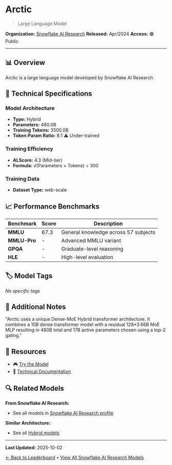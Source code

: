 # Arctic

> Large Language Model

**Organization:** [Snowflake AI Research](../../labs/snowflake-ai-research.md)
**Released:** Apr/2024
**Access:** 🟢 Public

---

## 📊 Overview

Arctic is a large language model developed by Snowflake AI Research.

## 🔧 Technical Specifications

### Model Architecture
- **Type:** Hybrid
- **Parameters:** 480.0B
- **Training Tokens:** 3500.0B
- **Token:Param Ratio:** 8:1 ⚠️ Under-trained

### Training Efficiency
- **ALScore:** 4.3 (Mid-tier)
- **Formula:** √(Parameters × Tokens) ÷ 300

### Training Data
- **Dataset Type:** web-scale

## 📈 Performance Benchmarks

| Benchmark | Score | Description |
|-----------|-------|-------------|
| **MMLU** | 67.3 | General knowledge across 57 subjects |
| **MMLU-Pro** | - | Advanced MMLU variant |
| **GPQA** | - | Graduate-level reasoning |
| **HLE** | - | High-level evaluation |

## 🏷️ Model Tags

_No specific tags_

## 📝 Additional Notes

"Arctic uses a unique Dense-MoE Hybrid transformer architecture. It combines a 10B dense transformer model with a residual 128×3.66B MoE MLP resulting in 480B total and 17B active parameters chosen using a top-2 gating."

## 🔗 Resources

- 🎮 [Try the Model](https://arctic.streamlit.app/)
- 📄 [Technical Documentation](https://www.snowflake.com/blog/arctic-open-efficient-foundation-language-models-snowflake/)

## 🔍 Related Models

**From Snowflake AI Research:**
- See all models in [Snowflake AI Research profile](../../labs/snowflake-ai-research.md)

**Similar Architecture:**
- See all [Hybrid models](../../architectures/hybrid.md)

---

**Last Updated:** 2025-10-02

[← Back to Leaderboard](../../README.md) • [View All Snowflake AI Research Models](../../labs/snowflake-ai-research.md)
